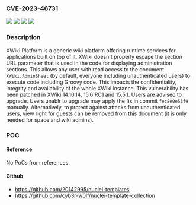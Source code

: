 ### [CVE-2023-46731](https://cve.mitre.org/cgi-bin/cvename.cgi?name=CVE-2023-46731)
![](https://img.shields.io/static/v1?label=Product&message=xwiki-platform&color=blue)
![](https://img.shields.io/static/v1?label=Version&message=%3D%20org.xwiki.platform%3Axwiki-platform-administration%20%3A%20%3C%2014.10.14%20&color=brighgreen)
![](https://img.shields.io/static/v1?label=Vulnerability&message=CWE-94%3A%20Improper%20Control%20of%20Generation%20of%20Code%20('Code%20Injection')&color=brighgreen)
![](https://img.shields.io/static/v1?label=Vulnerability&message=CWE-95%3A%20Improper%20Neutralization%20of%20Directives%20in%20Dynamically%20Evaluated%20Code%20('Eval%20Injection')&color=brighgreen)

### Description

XWiki Platform is a generic wiki platform offering runtime services for applications built on top of it. XWiki doesn't properly escape the section URL parameter that is used in the code for displaying administration sections. This allows any user with read access to the document `XWiki.AdminSheet` (by default, everyone including unauthenticated users) to execute code including Groovy code. This impacts the confidentiality, integrity and availability of the whole XWiki instance. This vulnerability has been patched in XWiki 14.10.14, 15.6 RC1 and 15.5.1. Users are advised to upgrade. Users unablr to upgrade may apply the fix in commit `fec8e0e53f9` manually. Alternatively, to protect against attacks from unauthenticated users, view right for guests can be removed from this document (it is only needed for space and wiki admins).

### POC

#### Reference
No PoCs from references.

#### Github
- https://github.com/20142995/nuclei-templates
- https://github.com/cyb3r-w0lf/nuclei-template-collection

